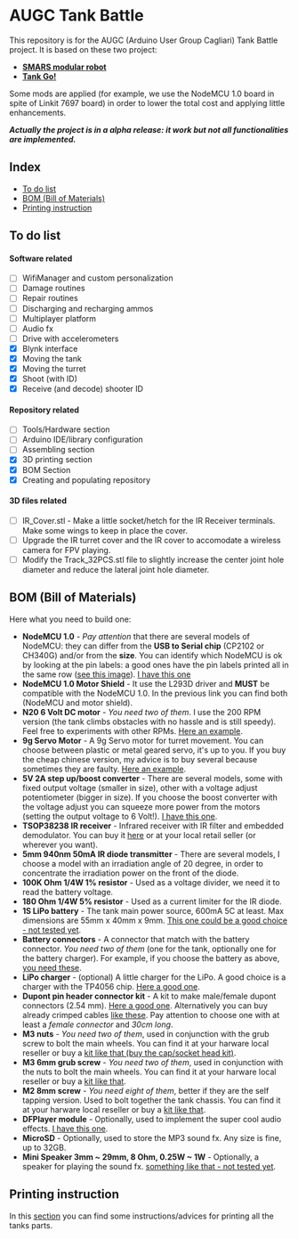 # AUGC Tank Battle


This repository is for the AUGC (Arduino User Group Cagliari) Tank Battle project.
It is based on these two project:
+ **[SMARS modular robot](https://www.thingiverse.com/thing:2662828)**
+ **[Tank Go!](https://www.thingiverse.com/thing:2770957)**

Some mods are applied (for example, we use the NodeMCU 1.0 board in spite of Linkit 7697 board) in order to lower the total cost and applying little enhancements.

***Actually the project is in a alpha release: it work but not all functionalities are implemented.***

## Index

+ [To do list](#To-do-list)
+ [BOM (Bill of Materials)](#BOM-Bill-of-Materials)
+ [Printing instruction](#Printing-instruction)

## To do list
#### Software related
+ [ ] WifiManager and custom personalization
+ [ ] Damage routines
+ [ ] Repair routines
+ [ ] Discharging and recharging ammos
+ [ ] Multiplayer platform
+ [ ] Audio fx
+ [ ] Drive with accelerometers
+ [x] Blynk interface
+ [x] Moving the tank
+ [x] Moving the turret
+ [x] Shoot (with ID)
+ [x] Receive (and decode) shooter ID

#### Repository related
+ [ ] Tools/Hardware section
+ [ ] Arduino IDE/library configuration
+ [ ] Assembling section
+ [x] 3D printing section
+ [x] BOM Section
+ [x] Creating and populating repository

#### 3D files related
+ [ ] IR_Cover.stl - Make a little socket/hetch for the IR Receiver terminals. Make some wings to keep in place the cover.
+ [ ] Upgrade the IR turret cover and the IR cover to accomodate a wireless camera for FPV playing.
+ [ ] Modify the Track_32PCS.stl file to slightly increase the center joint hole diameter and reduce the lateral joint hole diameter.

## BOM (Bill of Materials)
Here what you need to build one:
+ **NodeMCU 1.0** - *Pay attention* that there are several models of NodeMCU: they can differ from the **USB to Serial chip** (CP2102 or CH340G) and/or from the **size**. You can identify which NodeMCU is ok by looking at the pin labels: a good ones have the pin labels printed all in the same row ([see this image](https://github.com/shurillu/AUGC_Tank_Battle/blob/master/images/NodeMCU_Comparison.jpg)). [I have this one](https://it.aliexpress.com/item/Nodo-MCU-bordo-di-Sviluppo-di-Kit-V3-CP2102-NodeMCU-Motor-Shield-Wifi-Esp8266-Esp-12e/32953905540.html)
+ **NodeMCU 1.0 Motor Shield** - It use the L293D driver and **MUST** be compatible with the NodeMCU 1.0. In the previous link you can find both (NodeMCU and motor shield).
+ **N20 6 Volt DC motor** - *You need two of them*. I use the 200 RPM version (the tank climbs obstacles with no hassle and is still speedy). Feel free to experiments with other RPMs. [Here an example](https://it.aliexpress.com/item/Spedizione-Gratuita-DC-3-v-6-v-12-v-N20-Mini-Micro-Metal-Gear-Motore-con/32953037195.html). 
+ **9g Servo Motor** - A 9g Servo motor for turret movement. You can choose between plastic or metal geared servo, it's up to you. If you buy the cheap chinese version, my advice is to buy several because sometimes they are faulty. [Here an example](https://it.aliexpress.com/item/100-NUOVO-Commercio-All-ingrosso-SG90-9g-Micro-Servo-Motore-Per-Robot-6CH-RC-Elicottero-Aereo/32831149040.html).
+ **5V 2A step up/boost converter** - There are several models, some with fixed output voltage (smaller in size), other with a voltage adjust potentiometer (bigger in size). If you choose the boost converter with the voltage adjust you can squeeze more power from the motors (setting the output voltage to 6 Volt!).  [I have this one](https://it.aliexpress.com/item/DC-DC-Auto-Boost-Buck-adjustable-step-down-Converter-XL6009-Module-Solar-Voltage/32639790122.html).
+ **TSOP38238 IR receiver** - Infrared receiver with IR filter and embedded demodulator. You can buy it [here](https://it.aliexpress.com/item/10-pz-100-nuovo-e-originale-TSOP38238-Ricevitore-IR-I-Moduli-per-I-Sistemi-di-Controllo/32947920639.html) or at your local retail seller (or wherever you want).
+ **5mm 940nm 50mA IR diode transmitter** - There are several models, I choose a model with an irradiation angle of 20 degree, in order to concentrate the irradiation power on the front of the diode.
+ **100K Ohm 1/4W 1% resistor** - Used as a voltage divider, we need it to read the battery voltage.
+ **180 Ohm 1/4W 5% resistor** - Used as a current limiter for the IR diode.
+ **1S LiPo battery** - The tank main power source, 600mA 5C at least. Max dimensions are 55mm x 40mm x 9mm. [This one could be a good choice - not tested yet](https://hobbyking.com/en_us/turnigy-nano-tech-750mah-1s-70c-lipo-pack-jst-walker-hr-tech.html).
+ **Battery connectors** - A connector that match with the battery connector. *You need two of them* (one for the tank, optionally one for the battery charger). For example, if you choose the battery as above, [you need these](https://it.aliexpress.com/item/2-10-Pairs-100-150mm-2-Spille-Connettore-JST-Spina-del-Cavo-Maschio-Femmina-Per-RC/32870752993.html).
+ **LiPo charger** - (optional) A little charger for the LiPo. A good choice is a charger with the TP4056 chip. [Here a good one](https://it.aliexpress.com/item/Smart-Electronics-5V-Micro-USB-1A-18650-Lithium-Battery-Charging-Board-With-Protection-Charger-Module-for/32500042672.html).
+ **Dupont pin header connector kit** - A kit to make male/female dupont connectors (2.54 mm). [Here a good one](https://it.aliexpress.com/item/620-pz-Dupont-Connector-2-54mm-Dupont-Cavo-Ponticello-linea-di-Spille-Header-Kit-di-Alloggiamento/32950939016.html). Alternatively you can buy already crimped cables [like these](https://it.aliexpress.com/item/Dupont-line-120pcs-10cm-male-to-male-male-to-female-and-female-to-female-jumper-wire/32825558073.html). Pay attention to choose one with at least a *female connector* and *30cm long*.
+ **M3 nuts** - *You need two of them*, used in conjunction with the grub screw to bolt the main wheels. You can find it at your harware local reseller or buy a [kit like that (buy the cap/socket head kit)](https://it.aliexpress.com/item/250pc-set-A2-Stainless-Steel-M3-Cap-Button-Flat-Head-Screws-Sets-Hex-Socket-Bolt-With/32811514698.html).
+ **M3 6mm grub screw** - *You need two of them*, used in conjunction with the nuts to bolt the main wheels. You can find it at your harware local reseller or buy a [kit like that](https://it.aliexpress.com/item/50-pz-M3x6mm-Bullone-di-Fissaggio-In-Acciaio-Al-Carbonio-autofilettanti-Vite-A-Esagono-Incassato-Grub/32669329846.html).
+ **M2 8mm screw** - *You need eight of them*, better if they are the self tapping version. Used to bolt together the tank chassis. You can find it at your harware local reseller or buy a [kit like that](https://it.aliexpress.com/item/100-pz-DIN7982-M1-4-M1-7-M2-M2-3-M2-6-KA-Elettronico-Piccole-Viti/32955835312.html).
+ **DFPlayer module** - Optionally, used to implement the super cool audio effects. [I have this one](https://it.aliexpress.com/item/LEORY-DFPlayer-Mini-Lettore-MP3-Modulo-Vocale-Modulo-per-Arduino-bit-DAC-Uscita-Supporto-MP3-WAV/32849088916.html).
+ **MicroSD** - Optionally, used to store the MP3 sound fx. Any size is fine, up to 32GB.
+ **Mini Speaker 3mm ~ 29mm, 8 Ohm, 0.25W ~ 1W** - Optionally, a speaker for playing the sound fx. [something like that - not tested yet](https://it.aliexpress.com/item/2-PCS-1-w-eight-o-tablet-horn-the-original-way-N90-U9GT2-1420-panel-speaker/32782733427.html).

## Printing instruction

In this [section](https://github.com/shurillu/AUGC_Tank_Battle/tree/master/3D%20Files#3D-printing-instruction) you can find some instructions/advices for printing all the tanks parts.



